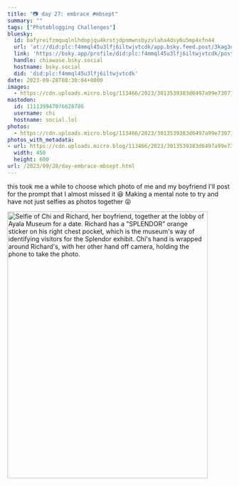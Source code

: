 ```yaml
---
title: "📷 day 27: embrace #mbsept"
summary: ""
tags: ["Photoblogging Challenges"]
bluesky:
  id: bafyreifzmquqlnlhdopjqu4krstjdpnmwnsbyzvlaha4dsy6u5mp4xfn44
  url: 'at://did:plc:f4mmql45u3lfj6iltwjvtcdk/app.bsky.feed.post/3kag3olidsq2s'
  link: 'https://bsky.app/profile/did:plc:f4mmql45u3lfj6iltwjvtcdk/post/3kag3olidsq2s'
  handle: chiawase.bsky.social
  hostname: bsky.social
  did: 'did:plc:f4mmql45u3lfj6iltwjvtcdk'
date: 2023-09-28T08:30:04+0800
images:
  - https://cdn.uploads.micro.blog/113466/2023/3013539383d6497a99e730772a0faf51.jpg
mastodon:
  id: 111139947076628786
  username: chi
  hostname: social.lol
photos:
  - https://cdn.uploads.micro.blog/113466/2023/3013539383d6497a99e730772a0faf51.jpg
photos_with_metadata:
- url: https://cdn.uploads.micro.blog/113466/2023/3013539383d6497a99e730772a0faf51.jpg
  width: 450
  height: 600
url: /2023/09/28/day-embrace-mbsept.html
---
```


this took me a while to choose which photo of me and my boyfriend I'll post for the prompt that I almost missed it 😆 Making a mental note to try and have not just selfies as photos together 😝

<img src="/img/uploads/2023/3013539383d6497a99e730772a0faf51.jpg" width="450" height="600" alt="Selfie of Chi and Richard, her boyfriend, together at the lobby of Ayala Museum for a date. Richard has a &quot;SPLENDOR&quot; orange sticker on his right chest pocket, which is the museum's way of identifying visitors for the Splendor exhibit. Chi's hand is wrapped around Richard's, with her other hand off camera, holding the phone to take the photo.">
